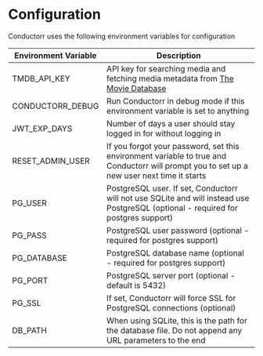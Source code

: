 # Configuration

Conductorr uses the following environment variables for configuration

| Environment Variable  | Description  |
| --------------------- | ------------ |
| TMDB_API_KEY          | API key for searching media and fetching media metadata from [The Movie Database](https://themoviedb.org)  |
| CONDUCTORR_DEBUG      | Run Conductorr in debug mode if this environment variable is set to anything |
| JWT_EXP_DAYS          | Number of days a user should stay logged in for without logging in |
| RESET_ADMIN_USER      | If you forgot your password, set this environment variable to true and Conductorr will prompt you to set up a new user next time it starts |
| PG_USER               | PostgreSQL user. If set, Conductorr will not use SQLite and will instead use PostgreSQL (optional - required for postgres support) |
| PG_PASS               | PostgreSQL user password (optional - required for postgres support)
| PG_DATABASE           | PostgreSQL database name (optional - required for postgres support) |
| PG_PORT               | PostgreSQL server port (optional - default is 5432) |
| PG_SSL                | If set, Conductorr will force SSL for PostgreSQL connections (optional) |
| DB_PATH               | When using SQLite, this is the path for the database file. Do not append any URL parameters to the end |
